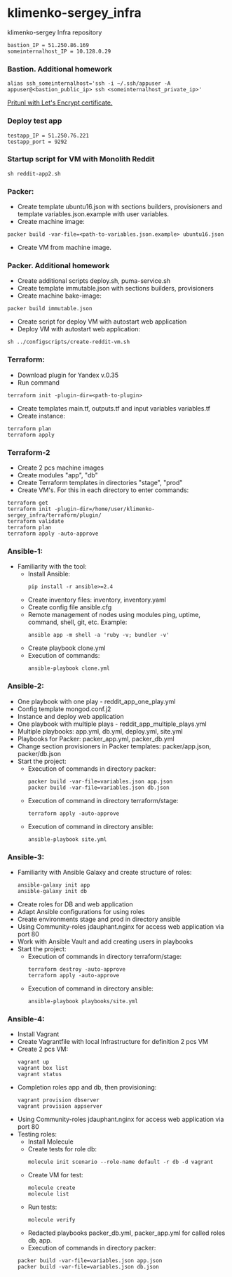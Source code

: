 # klimenko-sergey_infra
klimenko-sergey Infra repository

```
bastion_IP = 51.250.86.169
someinternalhost_IP = 10.128.0.29
```

### Bastion. Additional homework

```
alias ssh_someinternalhost='ssh -i ~/.ssh/appuser -A appuser@<bastion_public_ip> ssh <someinternalhost_private_ip>'
```
[Pritunl with Let's Encrypt certificate.](https://51.250.86.169.sslip.io)

### Deploy test app
```
testapp_IP = 51.250.76.221
testapp_port = 9292
```
### Startup script for VM with Monolith Reddit
```
sh reddit-app2.sh
```
### Packer:

 * Create template ubuntu16.json with sections builders, provisioners and template variables.json.example with user variables.
 * Create machine image:
```
packer build -var-file=<path-to-variables.json.example> ubuntu16.json
```
 * Create VM from machine image.

### Packer. Additional homework
 * Create additional scripts deploy.sh, puma-service.sh
 * Create template immutable.json with sections builders, provisioners
 * Create machine bake-image:
```
packer build immutable.json
```
 * Create script for deploy VM with autostart web application
 * Deploy VM with autostart web application:
```
sh ../configscripts/create-reddit-vm.sh
```
### Terraform:
 * Download plugin for Yandex v.0.35
 * Run command
```
terraform init -plugin-dir=<path-to-plugin>
```
 * Create templates main.tf, outputs.tf and input variables variables.tf
 * Create instance:
```
terraform plan
terraform apply
```
### Terraform-2
 * Create 2 pcs machine images
 * Create modules "app", "db"
 * Create Terraform templates in directories "stage", "prod"
 * Create VM's. For this in each directory to enter commands:
```
terraform get
terraform init -plugin-dir=/home/user/klimenko-sergey_infra/terraform/plugin/
terraform validate
terraform plan
terraform apply -auto-approve
```
### Ansible-1:
 * Familiarity with the tool:
   * Install Ansible:
     ```
     pip install -r ansible>=2.4
     ```
   * Create inventory files: inventory, inventory.yaml
   * Create config file ansible.cfg
   * Remote management of nodes using modules ping, uptime, command, shell, git, etc. Example:
     ```
     ansible app -m shell -a 'ruby -v; bundler -v'
     ```
   * Create playbook clone.yml
   * Execution of commands:
     ```
     ansible-playbook clone.yml
     ```
### Ansible-2:
 * One playbook with one play - reddit_app_one_play.yml
 * Config template mongod.conf.j2
 * Instance and deploy web application
 * One playbook with multiple plays - reddit_app_multiple_plays.yml
 * Multiple playbooks: app.yml, db.yml, deploy.yml, site.yml
 * Playbooks for Packer: packer_app.yml, packer_db.yml
 * Change section provisioners in Packer templates: packer/app.json, packer/db.json
 * Start the project:
   * Execution of commands in directory packer:
     ```
     packer build -var-file=variables.json app.json
     packer build -var-file=variables.json db.json
     ```
   * Execution of command in directory terraform/stage:
     ```
     terraform apply -auto-approve
     ```
   * Execution of command in directory ansible:
     ```
     ansible-playbook site.yml
     ```
### Ansible-3:
 * Familiarity with Ansible Galaxy and create structure of roles:
   ```
   ansible-galaxy init app
   ansible-galaxy init db
   ```
 * Create roles for DB and web application
 * Adapt Ansible configurations for using roles
 * Create environments stage and prod in directory ansible
 * Using Community-roles jdauphant.nginx for access web application via port 80
 * Work with Ansible Vault and add creating users in playbooks
 * Start the project:
   * Execution of commands in directory terraform/stage:
     ```
     terraform destroy -auto-approve
     terraform apply -auto-approve
     ```
   * Execution of command in directory ansible:
     ```
     ansible-playbook playbooks/site.yml
     ```
### Ansible-4:
 * Install Vagrant
 * Create Vagrantfile with local Infrastructure for definition 2 pcs VM
 * Create 2 pcs VM:
   ```
   vagrant up
   vagrant box list
   vagrant status
   ```
 * Completion roles app and db, then provisioning:
   ```
   vagrant provision dbserver
   vagrant provision appserver
   ```
 * Using Community-roles jdauphant.nginx for access web application via port 80
 * Testing roles:
    * Install Molecule
    * Create tests for role db:
      ```
      molecule init scenario --role-name default -r db -d vagrant
      ```
    * Create VM for test:
      ```
      molecule create
      molecule list
      ```
    * Run tests:
      ```
      molecule verify
      ```
    * Redacted playbooks packer_db.yml, packer_app.yml for called roles db, app.
    * Execution of commands in directory packer:
     ```
     packer build -var-file=variables.json app.json
     packer build -var-file=variables.json db.json
     ```
